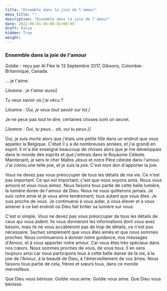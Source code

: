 ```yaml
---
title: "Ensemble dans la joie de l'amour"
menu_title: ""
description: "Ensemble dans la joie de l'amour"
date: 2022-06-01 06:00:01+00:99
draft: False
hidden: True
weight:
---
```

### Ensemble dans la joie de l'amour

Goldie - reçu par Al Fike le 13 Septembre 2017, Gibsons, Colombie-Britannique, Canada.

… je t'aime. 

*[Jeanne : je t'aime aussi]* 

Tu veux savoir où j'ai vécu ? 

*[Jeanne : Oui, je veux tout savoir sur toi.]*

Je ne peux pas tout te dire, certaines choses sont un secret. 

*[Jeanne : Oui, tu peux… oh, oui tu peux.)]*

Oui, je suis morte alors que j'étais une petite fille dans un endroit que vous appelez la Belgique. C'était il y a de nombreuses années, et j'ai grandi en esprit. Il m'a été enseigné beaucoup de choses alors que je me développais dans le monde des esprits et que j'entrais dans le Royaume Céleste. Maintenant, je sers le cher Maître Jésus et notre Père céleste dans l'amour. J'ai connu une telle joie, et je suis la joie. C'est mon don d'apporter la joie.

Vous ne devez pas vous préoccuper de tous les détails de ma vie. Ce n'est pas important. Ce qui est important, c'est que nous soyons amis. Nous vous aimons et vous nous aimez. Nous faisons tous partie de cette belle lumière, la lumière dorée de l'amour de Dieu. Nous ne vous quitterons jamais. Je suis votre amie et je vous aime tendrement, tous autant que vous êtes. Je suis proche de vous. Je continuerai à vous aider, à vous élever et à vous amener à ce bel endroit où Dieu fait briller sa lumière sur vous.

C'est si simple. Vous ne devez pas vous préoccuper de tous les détails de ceux qui vous aident. Ils vous donneront les informations dont vous avez besoin, mais ils ne vous accableront pas de trop de détails, ce n'est pas nécessaire. Sachez simplement que vous êtes aimés et que nous sommes proches. Nous continuerons à donner notre guidance, nos messages d'Amour, et à vous apporter notre amour. Car vous êtes très spéciaux dans nos cœurs. Nous sommes proches de vous, de vous tous. Il en sera toujours ainsi car nous participons tous à cette belle danse de la vie, à la joie de l'Amour, à la beauté de Dieu, à l'émerveillement de vos âmes. Nous faisons tous partie de cela, frères et sœurs tous, dans ce monde merveilleux.

Que Dieu vous bénisse. Goldie vous aime. Goldie vous aime. Que Dieu vous bénisse.
